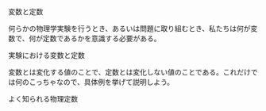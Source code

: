 変数と定数



何らかの物理学実験を行うとき、あるいは問題に取り組むとき、私たちは何が変数で、何が定数であるかを意識する必要がある。



実験における変数と定数

変数とは変化する値のことで、定数とは変化しない値のことである。これだけでは何のこっちゃなので、具体例を挙げて説明しよう。







よく知られる物理定数

